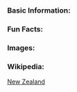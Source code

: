 ### Basic Information:
### Fun Facts:

### Images:

### Wikipedia:
[New Zealand](https://en.wikipedia.org/wiki/New_Zealand)